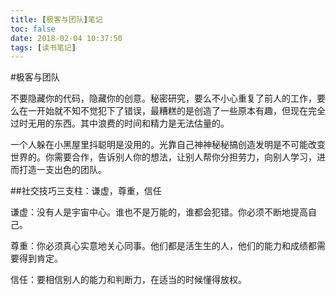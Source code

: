 ```yaml
---
title: [极客与团队]笔记
toc: false
date: 2018-02-04 10:37:50
tags: [读书笔记]
---
```


#极客与团队


不要隐藏你的代码，隐藏你的创意。秘密研究，要么不小心重复了前人的工作，要么在一开始就不知不觉犯下了错误，最糟糕的是创造了一些原本有趣，但现在完全过时无用的东西。其中浪费的时间和精力是无法估量的。

一个人躲在小黑屋里抖聪明是没用的。光靠自己神神秘秘搞创造发明是不可能改变世界的。你需要合作，告诉别人你的想法，让别人帮你分担劳力，向别人学习，进而打造一支出色的团队。

##社交技巧三支柱：谦虚，尊重，信任

谦虚：没有人是宇宙中心。谁也不是万能的，谁都会犯错。你必须不断地提高自己。

尊重：你必须真心实意地关心同事。他们都是活生生的人，他们的能力和成绩都需要得到肯定。

信任：要相信别人的能力和判断力，在适当的时候懂得放权。


